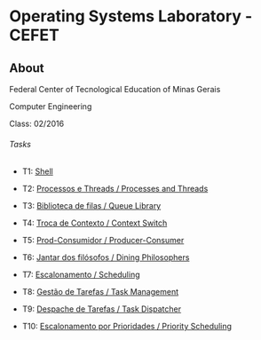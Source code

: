 # Operating Systems Laboratory - CEFET
## About

Federal Center of Tecnological Education of Minas Gerais

Computer Engineering

Class: 02/2016

###### Tasks
- T1: [Shell](http://homepages.dcc.ufmg.br/~cunha/teaching/20132/os/tp0a.html)

- T2: [Processos e Threads / Processes and Threads](http://dainf.ct.utfpr.edu.br/~maziero/doku.php/so:criacao_de_threads)

- T3: [Biblioteca de filas / Queue Library](http://dainf.ct.utfpr.edu.br/~maziero/doku.php/so:biblioteca_de_filas)

- T4: [Troca de Contexto / Context Switch](http://dainf.ct.utfpr.edu.br/~maziero/doku.php/so:trocas_de_contexto)

- T5: [Prod-Consumidor / Producer-Consumer](http://dainf.ct.utfpr.edu.br/~maziero/doku.php/so:produtor_consumidor)

- T6: [Jantar dos filósofos / Dining Philosophers](http://dainf.ct.utfpr.edu.br/~maziero/doku.php/so:jantar_dos_filosofos)

- T7: [Escalonamento / Scheduling](http://dainf.ct.utfpr.edu.br/~maziero/doku.php/so:algoritmos_de_escalonamento)

- T8: [Gestão de Tarefas / Task Management](http://dainf.ct.utfpr.edu.br/~maziero/doku.php/so:gestao_de_tarefas)

- T9: [Despache de Tarefas / Task Dispatcher](http://dainf.ct.utfpr.edu.br/~maziero/doku.php/so:dispatcher)

- T10: [Escalonamento por Prioridades / Priority Scheduling](http://dainf.ct.utfpr.edu.br/~maziero/doku.php/so:escalonador_por_prioridades)



